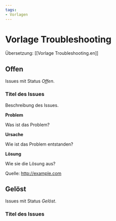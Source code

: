 ```yaml
---
tags:
- Vorlagen
---
```


# Vorlage Troubleshooting
Übersetzung: [[Vorlage Troubleshooting.en]]

## Offen

Issues mit Status *Offen*.

### Titel des Issues

Beschreibung des Issues.

**Problem**

Was ist das Problem?

**Ursache**

Wie ist das Problem entstanden?

**Lösung**

Wie sie die Lösung aus?

Quelle: <http://example.com>

## Gelöst

Issues mit Status *Gelöst*.

### Titel des Issues